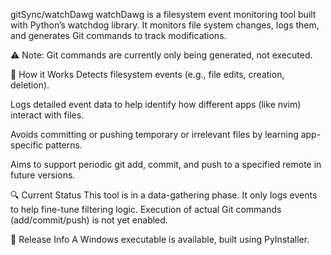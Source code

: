 gitSync/watchDawg
watchDawg is a filesystem event monitoring tool built with Python’s watchdog library. It monitors file system changes, logs them, and generates Git commands to track modifications.

⚠️ Note: Git commands are currently only being generated, not executed.

📝 How it Works
Detects filesystem events (e.g., file edits, creation, deletion).

Logs detailed event data to help identify how different apps (like nvim) interact with files.

Avoids committing or pushing temporary or irrelevant files by learning app-specific patterns.

Aims to support periodic git add, commit, and push to a specified remote in future versions.

🔍 Current Status
This tool is in a data-gathering phase. It only logs events to help fine-tune filtering logic. Execution of actual Git commands (add/commit/push) is not yet enabled.

🚀 Release Info
A Windows executable is available, built using PyInstaller.
